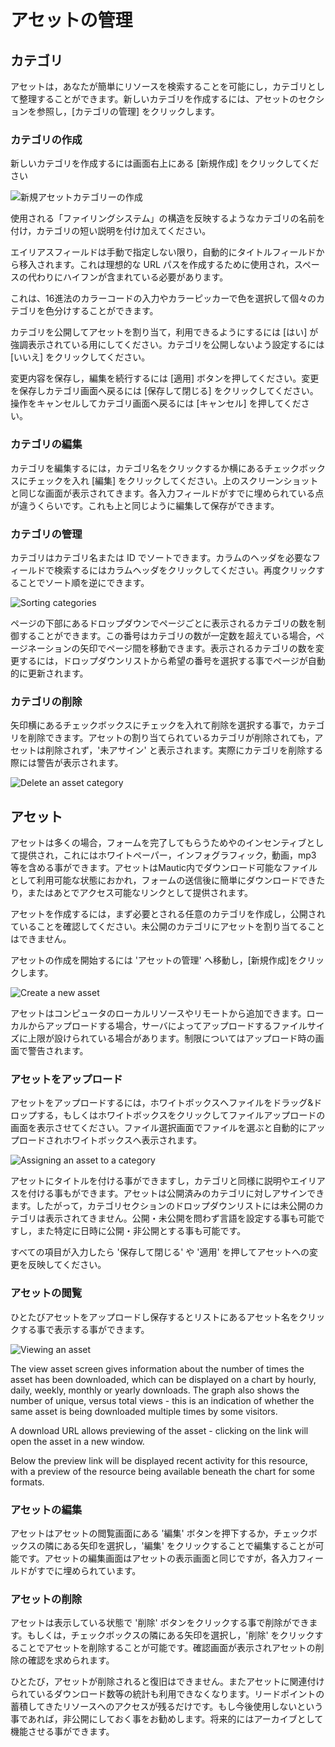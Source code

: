 # アセットの管理
## カテゴリ
アセットは，あなたが簡単にリソースを検索することを可能にし，カテゴリとして整理することができます。新しいカテゴリを作成するには、アセットのセクションを参照し，[カテゴリの管理] をクリックします。

### カテゴリの作成
新しいカテゴリを作成するには画面右上にある [新規作成] をクリックしてください

![新規アセットカテゴリーの作成](/assets/media/assets-newcategory.png "Create a new category")

使用される「ファイリングシステム」の構造を反映するようなカテゴリの名前を付け，カテゴリの短い説明を付け加えてください。

エイリアスフィールドは手動で指定しない限り，自動的にタイトルフィールドから移入されます。これは理想的な URL パスを作成するために使用され，スペースの代わりにハイフンが含まれている必要があります。

これは、16進法のカラーコードの入力やカラーピッカーで色を選択して個々のカテゴリを色分けすることができます。

カテゴリを公開してアセットを割り当て，利用できるようにするには [はい] が強調表示されている用にしてください。カテゴリを公開しないよう設定するには [いいえ] をクリックしてください。

変更内容を保存し，編集を続行するには [適用] ボタンを押してください。変更を保存しカテゴリ画面へ戻るには [保存して閉じる] をクリックしてください。操作をキャンセルしてカテゴリ画面へ戻るには [キャンセル] を押してください。

### カテゴリの編集
カテゴリを編集するには，カテゴリ名をクリックするか横にあるチェックボックスにチェックを入れ [編集] をクリックしてください。上のスクリーンショットと同じな画面が表示されてきます。各入力フィールドがすでに埋められている点が違うくらいです。これも上と同じように編集して保存ができます。

### カテゴリの管理
カテゴリはカテゴリ名または ID でソートできます。カラムのヘッダを必要なフィールドで検索するにはカラムヘッダをクリックしてください。再度クリックすることでソート順を逆にできます。

![Sorting categories](/assets/media/assets-managecategories.png "Sorting categories")

ページの下部にあるドロップダウンでページごとに表示されるカテゴリの数を制御することができます。この番号はカテゴリの数が一定数を超えている場合，ページネーションの矢印でページ間を移動できます。表示されるカテゴリの数を変更するには，ドロップダウンリストから希望の番号を選択する事でページが自動的に更新されます。

### カテゴリの削除

矢印横にあるチェックボックスにチェックを入れて削除を選択する事で，カテゴリを削除できます。アセットの割り当てられているカテゴリが削除されても，アセットは削除されず，'未アサイン' と表示されます。実際にカテゴリを削除する際には警告が表示されます。

![Delete an asset category](/assets/media/assets-deletecategory.png "Delete a new category")

## アセット

アセットは多くの場合，フォームを完了してもらうためやのインセンティブとして提供され，これにはホワイトペーパー，インフォグラフィック，動画，mp3 等を含める事ができます。アセットはMautic内でダウンロード可能なファイルとして利用可能な状態におかれ，フォームの送信後に簡単にダウンロードできたり，またはあとでアクセス可能なリンクとして提供されます。

アセットを作成するには，まず必要とされる任意のカテゴリを作成し，公開されていることを確認してください。未公開のカテゴリにアセットを割り当てることはできません。

アセットの作成を開始するには 'アセットの管理' へ移動し，[新規作成]をクリックします。

![Create a new asset](/assets/media/assets-newasset.png "Create a new asset")

アセットはコンピュータのローカルリソースやリモートから追加できます。ローカルからアップロードする場合，サーバによってアップロードするファイルサイズに上限が設けられている場合があります。制限についてはアップロード時の画面で警告されます。


### アセットをアップロード
アセットをアップロードするには，ホワイトボックスへファイルをドラッグ&ドロップする，もしくはホワイトボックスをクリックしてファイルアップロードの画面を表示させてください。ファイル選択画面でファイルを選ぶと自動的にアップロードされホワイトボックスへ表示されます。

![Assigning an asset to a category](/assets/media/assets-uploadnewassetunpublishedcategory.png "Assigning an asset to a category")

アセットにタイトルを付ける事ができますし，カテゴリと同様に説明やエイリアスを付ける事もができます。アセットは公開済みのカテゴリに対しアサインできます。したがって，カテゴリセクションのドロップダウンリストには未公開のカテゴリは表示されてきません。公開・未公開を問わず言語を設定する事も可能ですし，また特定に日時に公開・非公開とする事も可能です。

すべての項目が入力したら '保存して閉じる' や '適用' を押してアセットへの変更を反映してください。

### アセットの閲覧

ひとたびアセットをアップロードし保存するとリストにあるアセット名をクリックする事で表示する事ができます。

![Viewing an asset](/assets/media/assets-viewasset.png "Viewing an asset")

The view asset screen gives information about the number of times the asset has been downloaded, which can be displayed on a chart by hourly, daily, weekly, monthly or yearly downloads.  The graph also shows the number of unique, versus total views - this is an indication of whether the same asset is being downloaded multiple times by some visitors.

A download URL allows previewing of the asset - clicking on the link will open the asset in a new window.

Below the preview link will be displayed recent activity for this resource, with a preview of the resource being available beneath the chart for some formats.

### アセットの編集

アセットはアセットの閲覧画面にある '編集' ボタンを押下するか，チェックボックスの隣にある矢印を選択し，'編集' をクリックすることで編集することが可能です。アセットの編集画面はアセットの表示画面と同じですが，各入力フィールドがすでに埋められています。

### アセットの削除

アセットは表示している状態で '削除' ボタンをクリックする事で削除ができます。もしくは，チェックボックスの隣にある矢印を選択し，'削除' をクリックすることでアセットを削除することが可能です。確認画面が表示されアセットの削除の確認を求められます。

ひとたび，アセットが削除されると復旧はできません。またアセットに関連付けられているダウンロード数等の統計も利用できなくなります。リードポイントの蓄積してきたリソースへのアクセスが残るだけです。もし今後使用しないという事であれば，非公開にしておく事をお勧めします。将来的にはアーカイブとして機能させる事ができます。